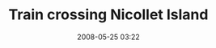 ---
title: "Train crossing Nicollet Island"
date: 2008-05-25 03:22
location: Nicollet Island
picture: /assets/content/camera-roll/2008/05/2008-05-25-train-crossing-nicollet-island/recon-3-021.jpg
thumbnail: /assets/content/camera-roll/2008/05/2008-05-25-train-crossing-nicollet-island/recon-3-021-thumbnail.jpg
type: picture
tags:
  - photograph
  - Nicollet Island
  - train
  - bridge
  - Recon 3
  - Mississippi River
  - Minneapolis
---